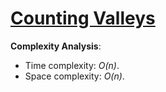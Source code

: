 # [Counting Valleys](https://www.hackerrank.com/challenges/counting-valleys)

__Complexity Analysis__:
* Time complexity: _O(n)_.
* Space complexity: _O(n)_.
